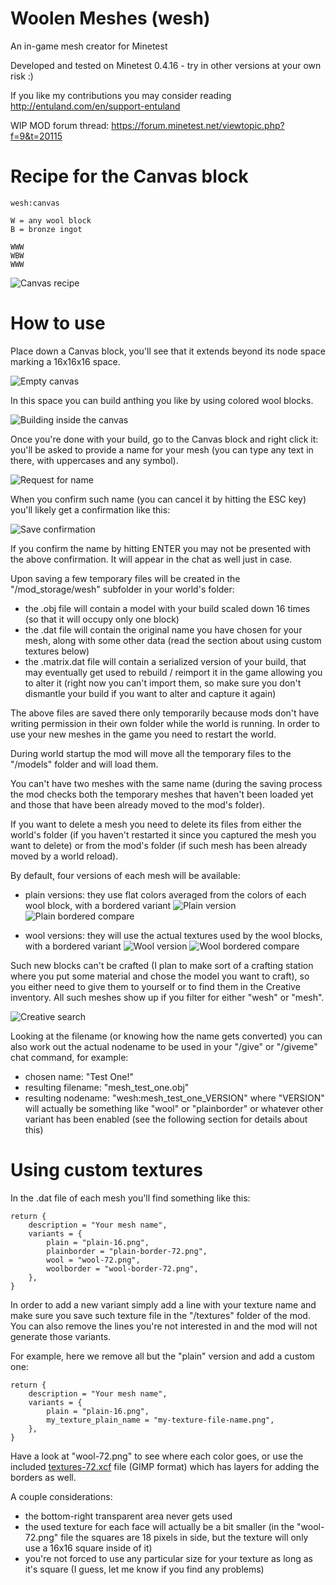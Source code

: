 # Woolen Meshes (wesh)
An in-game mesh creator for Minetest

Developed and tested on Minetest 0.4.16 - try in other versions at your own risk :)

If you like my contributions you may consider reading http://entuland.com/en/support-entuland

WIP MOD forum thread: https://forum.minetest.net/viewtopic.php?f=9&t=20115

# Recipe for the Canvas block

    wesh:canvas
    
    W = any wool block
    B = bronze ingot
  
    WWW
    WBW
    WWW

![Canvas recipe](/screenshots/canvas-recipe.png)

# How to use
Place down a Canvas block, you'll see that it extends beyond its node space marking a 16x16x16 space.

![Empty canvas](/screenshots/canvas-empty.png)

In this space you can build anthing you like by using colored wool blocks.

![Building inside the canvas](/screenshots/canvas-build.png)

Once you're done with your build, go to the Canvas block and right click it: you'll be asked to provide a name for your mesh (you can type any text in there, with uppercases and any symbol).

![Request for name](/screenshots/prompt-name.png)

When you confirm such name (you can cancel it by hitting the ESC key) you'll likely get a confirmation like this:

![Save confirmation](/screenshots/save-confirm.png)

If you confirm the name by hitting ENTER you may not be presented with the above confirmation. It will appear in the chat as well just in case.

Upon saving a few temporary files will be created in the "/mod_storage/wesh" subfolder in your world's folder:
- the .obj file will contain a model with your build scaled down 16 times (so that it will occupy only one block)
- the .dat file will contain the original name you have chosen for your mesh, along with some other data (read the section about using custom textures below)
- the .matrix.dat file will contain a serialized version of your build, that may eventually get used to rebuild / reimport it in the game allowing you to alter it (right now you can't import them, so make sure you don't dismantle your build if you want to alter and capture it again)

The above files are saved there only temporarily because mods don't have writing permission in their own folder while the world is running. In order to use your new meshes in the game you need to restart the world.

During world startup the mod will move all the temporary files to the "/models" folder and will load them.

You can't have two meshes with the same name (during the saving process the mod checks both the temporary meshes that haven't been loaded yet and those that have been already moved to the mod's folder).

If you want to delete a mesh you need to delete its files from either the world's folder (if you haven't restarted it since you captured the mesh you want to delete) or from the mod's folder (if such mesh has been already moved by a world reload).

By default, four versions of each mesh will be available:
- plain versions: they use flat colors averaged from the colors of each wool block, with a bordered variant
![Plain version](/screenshots/version-plain.png)
![Plain bordered compare](/screenshots/plain-bordered-compare.png)

- wool versions: they will use the actual textures used by the wool blocks, with a bordered variant
![Wool version](/screenshots/version-wool.png)
![Wool bordered compare](/screenshots/wool-bordered-compare.png)

Such new blocks can't be crafted (I plan to make sort of a crafting station where you put some material and chose the model you want to craft), so you either need to give them to yourself or to find them in the Creative inventory. All such meshes show up if you filter for either "wesh" or "mesh".

![Creative search](/screenshots/creative-search.png)

Looking at the filename (or knowing how the name gets converted) you can also work out the actual nodename to be used in your "/give" or "/giveme" chat command, for example:
- chosen name: "Test One!"
- resulting filename: "mesh_test_one.obj"
- resulting nodename: "wesh:mesh_test_one_VERSION" where "VERSION" will actually be something like "wool" or "plainborder" or whatever other variant has been enabled (see the following section for details about this)

# Using custom textures
In the .dat file of each mesh you'll find something like this:

    return {
        description = "Your mesh name",
        variants = {
            plain = "plain-16.png",
            plainborder = "plain-border-72.png",
            wool = "wool-72.png",
            woolborder = "wool-border-72.png",
        },
    }

In order to add a new variant simply add a line with your texture name and make sure you save such texture file in the "/textures" folder of the mod. You can also remove the lines you're not interested in and the mod will not generate those variants.

For example, here we remove all but the "plain" version and add a custom one:

    return {
        description = "Your mesh name",
        variants = {
            plain = "plain-16.png",
            my_texture_plain_name = "my-texture-file-name.png",
        },
    }

Have a look at "wool-72.png" to see where each color goes, or use the included [textures-72.xcf](/textures/textures-72.xcf) file (GIMP format) which has layers for adding the borders as well.

A couple considerations:
- the bottom-right transparent area never gets used
- the used texture for each face will actually be a bit smaller (in the "wool-72.png" file the squares are 18 pixels in side, but the texture will only use a 16x16 square inside of it)
- you're not forced to use any particular size for your texture as long as it's square (I guess, let me know if you find any problems)

